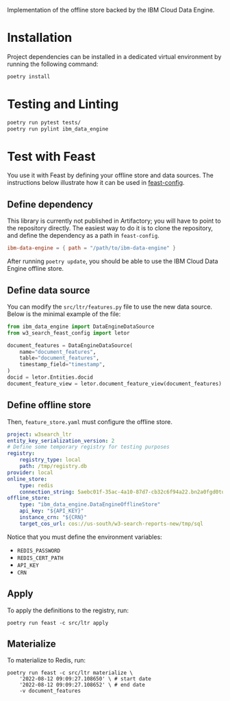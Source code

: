 Implementation of the offline store backed by the IBM Cloud Data Engine.

# Installation

Project dependencies can be installed in a dedicated virtual environment
by running the following command:

```bash
poetry install
```

# Testing and Linting

```bash
poetry run pytest tests/
poetry run pylint ibm_data_engine
```

# Test with Feast

You use it with Feast by defining your offline store and data sources.
The instructions below illustrate how it can be used in
[feast-config](https://github.ibm.com/w3-Search/feast-config).

## Define dependency

This library is currently not published in Artifactory; you will have to
point to the repository directly. The easiest way to do it is to clone
the repository, and define the dependency as a path in `feast-config`.

```toml
ibm-data-engine = { path = "/path/to/ibm-data-engine" }
```

After running `poetry update`, you should be able to use the IBM Cloud
Data Engine offline store.

## Define data source

You can modify the `src/ltr/features.py` file to use the new data
source. Below is the minimal example of the file:

```python
from ibm_data_engine import DataEngineDataSource
from w3_search_feast_config import letor

document_features = DataEngineDataSource(
    name="document_features",
    table="document_features",
    timestamp_field="timestamp",
)
docid = letor.Entities.docid
document_feature_view = letor.document_feature_view(document_features)
```

## Define offline store

Then, `feature_store.yaml` must configure the offline store.

```yaml
project: w3search_ltr
entity_key_serialization_version: 2
# Define some temporary registry for testing purposes
registry:
    registry_type: local
    path: /tmp/registry.db
provider: local
online_store:
    type: redis
    connection_string: 5aebc01f-35ac-4a10-87d7-cb32c6f94a22.bn2a0fgd0tu045vmv2i0.databases.appdomain.cloud:32615,username=ibm_cloud_1c205b7f_faf7_4c93_9a34_e71cc60fa741,password=${REDIS_PASSWORD},ssl=true,ssl_ca_certs=${REDIS_CERT_PATH},db=2
offline_store:
    type: "ibm_data_engine.DataEngineOfflineStore"
    api_key: "${API_KEY}"
    instance_crn: "${CRN}"
    target_cos_url: cos://us-south/w3-search-reports-new/tmp/sql
```

Notice that you must define the environment variables:
 * `REDIS_PASSWORD`
 * `REDIS_CERT_PATH`
 * `API_KEY`
 * `CRN`

## Apply

To apply the definitions to the registry, run:

```
poetry run feast -c src/ltr apply
```

## Materialize

To materialize to Redis, run:

```
poetry run feast -c src/ltr materialize \
    '2022-08-12 09:09:27.108650' \ # start date
    '2022-08-12 09:09:27.108652' \ # end date
    -v document_features
```
